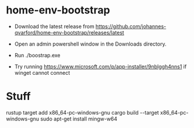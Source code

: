 # home-env-bootstrap

* Download the latest release from https://github.com/johannes-qvarford/home-env-bootstrap/releases/latest
* Open an admin powershell window in the Downloads directory.
* Run ./boostrap.exe


* Try running https://www.microsoft.com/p/app-installer/9nblggh4nns1 if winget cannot connect


# Stuff

rustup target add x86_64-pc-windows-gnu
cargo build --target x86_64-pc-windows-gnu
sudo apt-get install mingw-w64